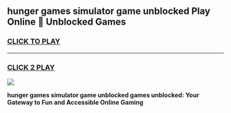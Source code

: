 
## hunger games simulator game unblocked Play Online 👋 Unblocked Games
<h3>
<a href="https://premium.freeplayer.one?title=hunger_games_simulator_game_unblocked&ref=19F">CLICK TO PLAY</a></h3>
<hr>

<h3>
<a href="https://premium.freeplayer.one?title=hunger_games_simulator_game_unblocked&ref=19F">CLICK 2 PLAY</a>
  
</h3>

<a href="https://premium.freeplayer.one?title=hunger_games_simulator_game_unblocked&ref=19F"><img src="https://clearcache.store/games.png"></a>


**hunger games simulator game unblocked games unblocked: Your Gateway to Fun and Accessible Online Gaming**
